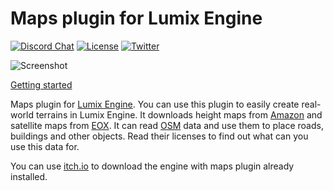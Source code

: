 # Maps plugin for Lumix Engine

[![Discord Chat](https://img.shields.io/discord/480318777943392266.svg)](https://discord.gg/RgFybs6) 
[![License](http://img.shields.io/:license-mit-blue.svg)](http://doge.mit-license.org)
[![Twitter](https://img.shields.io/twitter/url/http/shields.io.svg?style=social)](https://twitter.com/mikulasflorek)

![Screenshot](https://user-images.githubusercontent.com/153526/118119303-72877380-b3ee-11eb-80d2-da3288b0cdd6.png)

[Getting started](https://www.youtube.com/watch?v=SaZPVgnGyKo)

Maps plugin for [Lumix Engine](https://github.com/nem0/LumixEngine). You can use this plugin to easily create real-world terrains in Lumix Engine. It downloads height maps from [Amazon](https://aws.amazon.com/public-datasets/terrain/) and satellite maps from [EOX](https://maps.eox.at/). It can read [OSM](https://www.openstreetmap.org/#map=14/48.6627/17.9527) data and use them to place roads, buildings and other objects. Read their licenses to find out what can you use this data for.

You can use [itch.io](https://mikulasflorek.itch.io/lumix-engine) to download the engine with maps plugin already installed.
